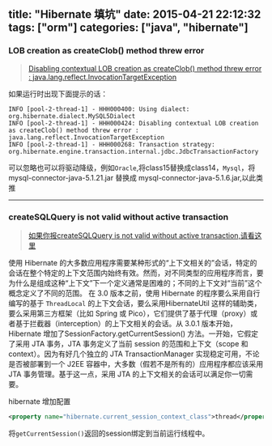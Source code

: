 title: "Hibernate 填坑"
date: 2015-04-21 22:12:32
tags: ["orm"]
categories: ["java", "hibernate"]
---

### LOB creation as createClob() method threw error

> [Disabling contextual LOB creation as createClob() method threw error : java.lang.reflect.InvocationTargetException](http://hi.baidu.com/forloop/item/ed2e29b077f1a6f063388e52)

如果运行时出现下面提示的话：
```
INFO [pool-2-thread-1] - HHH000400: Using dialect: org.hibernate.dialect.MySQL5Dialect
INFO [pool-2-thread-1] - HHH000424: Disabling contextual LOB creation as createClob() method threw error : java.lang.reflect.InvocationTargetException
INFO [pool-2-thread-1] - HHH000268: Transaction strategy: org.hibernate.engine.transaction.internal.jdbc.JdbcTransactionFactory
```

可以忽略也可以将驱动降级，例如`Oracle`,将class15替换成class14，`Mysql`，将mysql-connector-java-5.1.21.jar 替换成 mysql-connector-java-5.1.6.jar,以此类推

----

### createSQLQuery is not valid without active transaction

> [如果你报createSQLQuery is not valid without active transaction,请看这里 ](http://blog.csdn.net/yinjian520/article/details/8666695)


使用 Hibernate 的大多数应用程序需要某种形式的“上下文相关的”会话，特定的会话在整个特定的上下文范围内始终有效。然而，对不同类型的应用程序而言，要为什么是组成这种“上下文”下一个定义通常是困难的；不同的上下文对“当前”这个概念定义了不同的范围。
在 3.0 版本之前，使用 Hibernate 的程序要么采用自行编写的基于 `ThreadLocal` 的上下文会话，要么采用HibernateUtil 这样的辅助类，要么采用第三方框架（比如 Spring 或 Pico），它们提供了基于代理（proxy）或者基于拦截器（interception）的上下文相关的会话。从 3.0.1 版本开始，Hibernate 增加了SessionFactory.getCurrentSession() 方法。一开始，它假定了采用 JTA 事务，JTA 事务定义了当前 session 的范围和上下文（scope 和 context）。因为有好几个独立的 JTA TransactionManager 实现稳定可用，不论是否被部署到一个 J2EE 容器中，大多数（假若不是所有的）应用程序都应该采用 JTA 事务管理。基于这一点，采用 JTA 的上下文相关的会话可以满足你一切需要。

hibernate 增加配置
```xml
<property name="hibernate.current_session_context_class">thread</property> 
```
将`getCurrentSession()`返回的session绑定到当前运行线程中。


